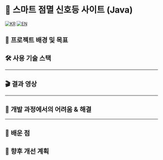 # 🚦 스마트 점멸 신호등 사이트 (Java)

[![KR](https://img.shields.io/badge/README-한국어-blue)](./README.pyeonchelin.ko.md)
[![EN](https://img.shields.io/badge/README-English-red)](./README.pyeonchelin.md)

## 📖 프로젝트 배경 및 목표

## 🛠 사용 기술 스택

---

## 🎬 결과 영상

---

## 🧭 개발 과정에서의 어려움 & 해결

---

## 📝 배운 점

## 🚀 향후 개선 계획
